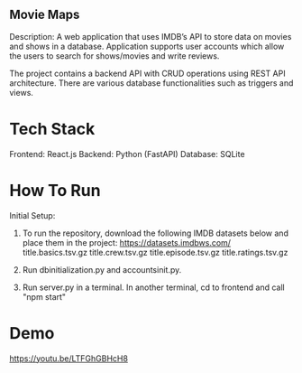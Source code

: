 ## Movie Maps ##
Description:
A web application that uses IMDB’s API to store data on movies and shows in a database.
Application supports user accounts which allow the users to search for shows/movies and write reviews.

The project contains a backend API with CRUD operations using REST API architecture. There are various database functionalities such as triggers and views. 

# Tech Stack #
Frontend: React.js
Backend: Python (FastAPI)
Database: SQLite

# How To Run #
Initial Setup:
1. To run the repository, download the following IMDB datasets below and place them in the project:
https://datasets.imdbws.com/
title.basics.tsv.gz
title.crew.tsv.gz
title.episode.tsv.gz
title.ratings.tsv.gz
2. Run dbinitialization.py and accountsinit.py.
   
3. Run server.py in a terminal. In another terminal, cd to frontend and call "npm start"

# Demo #
https://youtu.be/LTFGhGBHcH8


